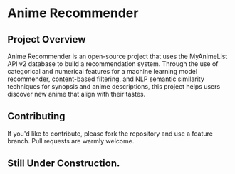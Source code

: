 # Anime Recommender
## Project Overview
Anime Recommender is an open-source project that uses the MyAnimeList API v2 database to build a recommendation system. Through the use of categorical and numerical features for a machine learning model recommender, content-based filtering, and NLP semantic similarity techniques for synopsis and anime descriptions, this project helps users discover new anime that align with their tastes.

## Contributing
If you'd like to contribute, please fork the repository and use a feature branch. Pull requests are warmly welcome.
## Still Under Construction.
